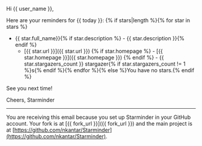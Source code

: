 Hi {{ user_name }},

Here are your reminders for {{ today }}:
{% if stars|length %}{% for star in stars %}
- {{ star.full_name}}{% if star.description %} - {{ star.description }}{% endif %}
    - [{{ star.url }}]({{ star.url }})
{% if star.homepage %}    - [{{ star.homepage }}]({{ star.homepage }})
{% endif %}    - {{ star.stargazers_count }} stargazer{% if star.stargazers_count != 1 %}s{% endif %}{% endfor %}{% else %}You have no stars.{% endif %}

See you next time!

Cheers, Starminder

---

You are receiving this email because you set up Starminder in your GitHub account. Your fork is at [{{ fork_url }}]({{ fork_url }}) and the main project is at [https://github.com/nkantar/Starminder](https://github.com/nkantar/Starminder).
